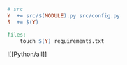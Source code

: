 ```Makefile
# src
Y  += src/$(MODULE).py src/config.py
S  += $(Y)
```

```Makefile
files:
	touch $(Y) requirements.txt
```

![[Python/all]]
